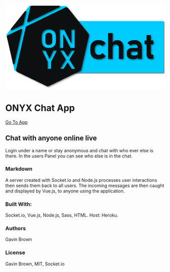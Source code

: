 <img src="public/images/onyxlogo.png" alt="ONYX Logo">

# ONYX Chat App
<a href="https://rocktalk.herokuapp.com/">Go To App</a>

## Chat with anyone online live
Login under a name or stay anonymous and chat with who ever else is there. In the users Panel you can see who else is in the chat.

### Markdown
A server created with Socket.io and Node.js processes user interactions then sends them back to all users. The incoming messages are then caught and displayed by Vue.js, to anyone using the application.

### Built With:
Socket.io, Vue.js, Node.js, Sass, HTML. Host: Heroku.

### Authors
Gavin Brown

### License
Gavin Brown, MIT, Socket.io
